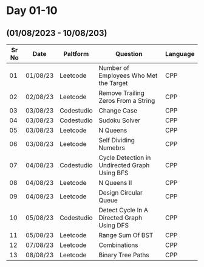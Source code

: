 # Day 01-10
## (01/08/2023 - 10/08/203)

Sr No   |   Date     |  Paltform |              Question          | Language
--------|------------|-----------|---------------------------------|-----------
  01  |  01/08/23  | Leetcode  | Number of Employees Who Met the Target | CPP
  02  | 02/08/23 | Leetcode | Remove Trailing Zeros From a String | CPP
  03 | 03/08/23 | Codestudio | Change Case | CPP
  04 | 03/08/23 | Codestudio | Sudoku Solver | CPP
  05 | 03/08/23 | Leetcode | N Queens | CPP
  06 | 03/08/23 | Leetcode | Self Dividing Numebrs | CPP
  07 | 04/08/23 | Codestudio | Cycle Detection in Undirected Graph Using BFS | CPP
  08 | 04/08/23 | Leetcode | N Queens II | CPP
  09 | 04/08/23 | Leetcode | Design Circular Queue | CPP
  10 | 05/08/23 | Codestudio | Detect Cycle In A Directed Graph Using DFS | CPP
  11 | 05/08/23 | Leetcode | Range Sum Of BST | CPP
  12 | 07/08/23 | Leetcode | Combinations | CPP
  13 | 08/08/23 | Leetcode | Binary Tree Paths | CPP
